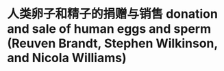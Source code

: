 # 人类卵子和精子的捐赠与销售 donation and sale of human eggs and sperm (Reuven Brandt, Stephen Wilkinson, and Nicola Williams)

